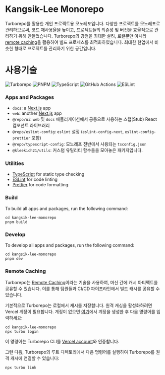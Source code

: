 # Kangsik-Lee Monorepo

Turborepo를 활용한 개인 프로젝트용 모노레포입니다. 다양한 프로젝트를 모노레포로 관리하므로써, 코드 재사용율을 높이고, 프로젝트들의 의존성 및 버전을 효율적으로 관리하기 위해 만들었습니다. Turborepo의 강점을 최대한 살려, 로컬뿐만 아니라 [remote caching](https://turbo.build/repo/docs/core-concepts/remote-caching)을 활용하여 빌드 프로세스를 최적화하였습니다. 최대한 현업에서 비슷한 형태로 프로젝트를 관리하기 위한 공간입니다.

# 사용기술

![Turborepo](https://img.shields.io/badge/turborepo-%EF4444.svg?style=for-the-badge&logo=turborepo&logoColor=white)
![PNPM](https://img.shields.io/badge/pnpm-%234a4a4a.svg?style=for-the-badge&logo=pnpm&logoColor=f69220)
![TypeScript](https://img.shields.io/badge/typescript-%23007ACC.svg?style=for-the-badge&logo=typescript&logoColor=white)
![GitHub Actions](https://img.shields.io/badge/github%20actions-%232671E5.svg?style=for-the-badge&logo=githubactions&logoColor=white)
![ESLint](https://img.shields.io/badge/ESLint-4B3263?style=for-the-badge&logo=eslint&logoColor=white)

### Apps and Packages

- `docs`: a [Next.js](https://nextjs.org/) app
- `web`: another [Next.js](https://nextjs.org/) app
- `@repo/ui`: `web` 및 `docs` 애플리케이션에서 공통으로 사용하는 스텁(Stub) React 컴포넌트 라이브러리
- `@repo/eslint-config`: `eslint` 설정 (`eslint-config-next`, `eslint-config-prettier` 포함)
- `@repo/typescript-config`: 모노레포 전반에서 사용되는 `tsconfig.json`
- `@kleekich21/utils`: 커스텀 유틸리티 함수들을 모아놓은 패키지입니다.

### Utilities

- [TypeScript](https://www.typescriptlang.org/) for static type checking
- [ESLint](https://eslint.org/) for code linting
- [Prettier](https://prettier.io) for code formatting

### Build

To build all apps and packages, run the following command:

```
cd kangsik-lee-monorepo
pnpm build
```

### Develop

To develop all apps and packages, run the following command:

```
cd kangsik-lee-monorepo
pnpm dev
```

### Remote Caching

Turborepo는 [Remote Caching](https://turbo.build/repo/docs/core-concepts/remote-caching)이라는 기술을 사용하여, 머신 간에 캐시 아티팩트를 공유할 수 있습니다. 이를 통해 팀원들과 CI/CD 파이프라인에서 빌드 캐시를 공유할 수 있습니다.

기본적으로 Turborepo는 로컬에서 캐시를 저장합니다. 원격 캐싱을 활성화하려면 Vercel 계정이 필요합니다. 계정이 없으면 [여기](https://vercel.com/signup)에서 계정을 생성한 후 다음 명령어를 입력하세요:

```
cd kangsik-lee-monorepo
npx turbo login
```

이 명령어는 Turborepo CLI를 [Vercel account](https://vercel.com/docs/concepts/personal-accounts/overview)와 인증합니다.

그런 다음, Turborepo의 루트 디렉토리에서 다음 명령어를 실행하여 Turborepo를 원격 캐시에 연결할 수 있습니다:

```
npx turbo link
```
